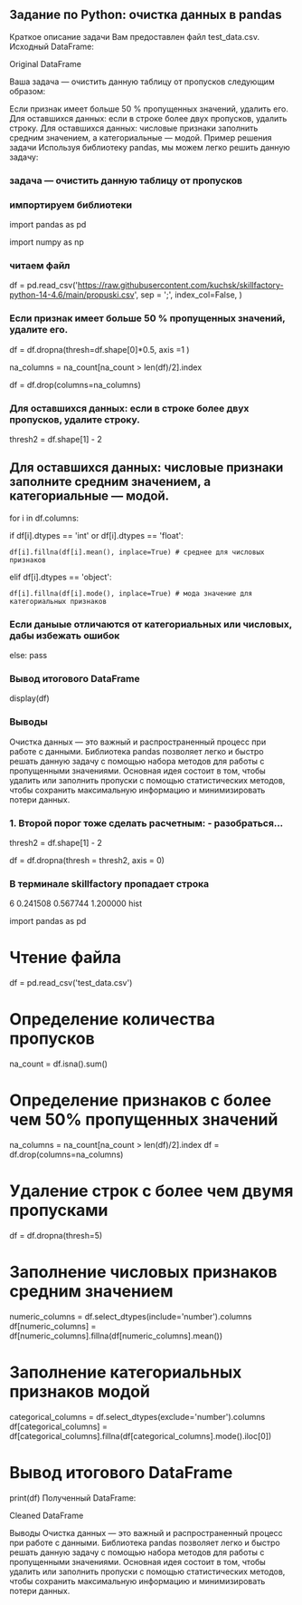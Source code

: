 ## Задание по Python: очистка данных в pandas
Краткое описание задачи
Вам предоставлен файл test_data.csv. Исходный DataFrame:

Original DataFrame

Ваша задача — очистить данную таблицу от пропусков следующим образом:

Если признак имеет больше 50 % пропущенных значений, удалить его.
Для оставшихся данных: если в строке более двух пропусков, удалить строку.
Для оставшихся данных: числовые признаки заполнить средним значением, а категориальные — модой.
Пример решения задачи
Используя библиотеку pandas, мы можем легко решить данную задачу:



### задача — очистить данную таблицу от пропусков

### импортируем библиотеки
import pandas as pd

import numpy as np

### читаем файл
df = pd.read_csv('https://raw.githubusercontent.com/kuchsk/skillfactory-python-14-4.6/main/propuski.csv', sep = ';', index_col=False, )


### Если признак имеет больше 50 % пропущенных значений, удалите его.
df = df.dropna(thresh=df.shape[0]*0.5, axis =1 )

na_columns = na_count[na_count > len(df)/2].index

df = df.drop(columns=na_columns)

### Для оставшихся данных: если в строке более двух пропусков, удалите строку.
thresh2 = df.shape[1] - 2

## Для оставшихся данных: числовые признаки заполните средним значением, а категориальные — модой.

for i in df.columns: 

  if df[i].dtypes == 'int' or df[i].dtypes == 'float': 
  
    df[i].fillna(df[i].mean(), inplace=True) # среднее для числовых признаков 
    
  elif df[i].dtypes == 'object': 
  
    df[i].fillna(df[i].mode(), inplace=True) # мода значение для категориальных признаков
    
### Если даныые отличаются от категориальных или числовых, дабы избежать ошибок
  else: pass
  
### Вывод итогового DataFrame 
display(df)

### Выводы
Очистка данных — это важный и распространенный процесс при работе с данными. Библиотека pandas позволяет легко и быстро решать данную задачу с помощью набора методов для работы с пропущенными значениями. Основная идея состоит в том, чтобы удалить или заполнить пропуски с помощью статистических методов, чтобы сохранить максимальную информацию и минимизировать потери данных.


### 1. Второй порог тоже сделать расчетным: - разобраться...

thresh2 = df.shape[1] - 2

df = df.dropna(thresh = thresh2, axis = 0)

### В терминале skillfactory пропадает строка
6  0.241508  0.567744  1.200000  hist







import pandas as pd

# Чтение файла
df = pd.read_csv('test_data.csv')

# Определение количества пропусков
na_count = df.isna().sum()

# Определение признаков с более чем 50% пропущенных значений
na_columns = na_count[na_count > len(df)/2].index
df = df.drop(columns=na_columns)

# Удаление строк с более чем двумя пропусками
df = df.dropna(thresh=5)

# Заполнение числовых признаков средним значением
numeric_columns = df.select_dtypes(include='number').columns
df[numeric_columns] = df[numeric_columns].fillna(df[numeric_columns].mean())

# Заполнение категориальных признаков модой
categorical_columns = df.select_dtypes(exclude='number').columns
df[categorical_columns] = df[categorical_columns].fillna(df[categorical_columns].mode().iloc[0])

# Вывод итогового DataFrame
print(df)
Полученный DataFrame:

Cleaned DataFrame

Выводы
Очистка данных — это важный и распространенный процесс при работе с данными. Библиотека pandas позволяет легко и быстро решать данную задачу с помощью набора методов для работы с пропущенными значениями. Основная идея состоит в том, чтобы удалить или заполнить пропуски с помощью статистических методов, чтобы сохранить максимальную информацию и минимизировать потери данных.
